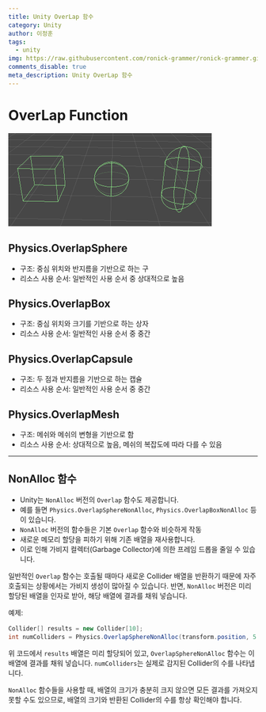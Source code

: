 ```yaml
---
title: Unity OverLap 함수
category: Unity
author: 이정훈
tags:
  - unity
img: https://raw.githubusercontent.com/ronick-grammer/ronick-grammer.github.io/main/assets/images/1-2-overlapping%20checker/unity-collider-types.png
comments_disable: true
meta_description: Unity OverLap 함수
---
```

# OverLap Function
![](https://raw.githubusercontent.com/ronick-grammer/ronick-grammer.github.io/main/assets/images/1-2-overlapping%20checker/unity-collider-types.png)

## Physics.OverlapSphere
- 구조: 중심 위치와 반지름을 기반으로 하는 구
- 리소스 사용 순서: 일반적인 사용 순서 중 상대적으로 높음

## Physics.OverlapBox
- 구조: 중심 위치와 크기를 기반으로 하는 상자
- 리소스 사용 순서: 일반적인 사용 순서 중 중간

## Physics.OverlapCapsule
- 구조: 두 점과 반지름을 기반으로 하는 캡슐
- 리소스 사용 순서: 일반적인 사용 순서 중 중간

## Physics.OverlapMesh
- 구조: 메쉬와 메쉬의 변형을 기반으로 함
- 리소스 사용 순서: 상대적으로 높음, 메쉬의 복잡도에 따라 다를 수 있음

---

## NonAlloc 함수
- Unity는 `NonAlloc` 버전의 `Overlap` 함수도 제공합니다. 
- 예를 들면 `Physics.OverlapSphereNonAlloc`, `Physics.OverlapBoxNonAlloc` 등이 있습니다. 
- `NonAlloc` 버전의 함수들은 기본 `Overlap` 함수와 비슷하게 작동
- 새로운 메모리 할당을 피하기 위해 기존 배열을 재사용합니다. 
- 이로 인해 가비지 컬렉터(Garbage Collector)에 의한 프레임 드롭을 줄일 수 있습니다.

일반적인 `Overlap` 함수는 호출될 때마다 새로운 Collider 배열을 반환하기 때문에 자주 호출되는 상황에서는 가비지 생성이 많아질 수 있습니다. 반면, `NonAlloc` 버전은 미리 할당된 배열을 인자로 받아, 해당 배열에 결과를 채워 넣습니다.

예제:
```csharp
Collider[] results = new Collider[10];
int numColliders = Physics.OverlapSphereNonAlloc(transform.position, 5.0f, results);
```

위 코드에서 `results` 배열은 미리 할당되어 있고, `OverlapSphereNonAlloc` 함수는 이 배열에 결과를 채워 넣습니다. `numColliders`는 실제로 감지된 Collider의 수를 나타냅니다.

`NonAlloc` 함수들을 사용할 때, 배열의 크기가 충분히 크지 않으면 모든 결과를 가져오지 못할 수도 있으므로, 배열의 크기와 반환된 Collider의 수를 항상 확인해야 합니다.